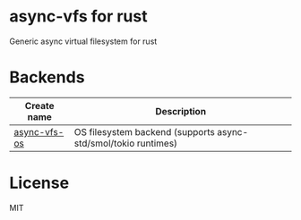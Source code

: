 # async-vfs for rust

Generic async virtual filesystem for rust

# Backends

| Create name | Description |
|---|---|
| [async-vfs-os](https://crates.io/crates/async-vfs-os) | OS filesystem backend (supports async-std/smol/tokio runtimes)|

# License
MIT
